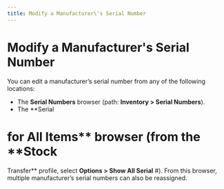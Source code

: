 ```yaml
---
title: Modify a Manufacturer\'s Serial Number
---
```


# Modify a Manufacturer's Serial Number


You can edit a manufacturer’s serial number from any of the following  locations:

- The **Serial 
 Numbers** browser (path: **Inventory 
 &gt; Serial Numbers**).
- The **Serial 
 # for All Items** browser (from the **Stock 
 Transfer** profile, select **Options 
 &gt; Show All Serial** #). From this browser, multiple manufacturer’s  serial numbers can also be reassigned.

